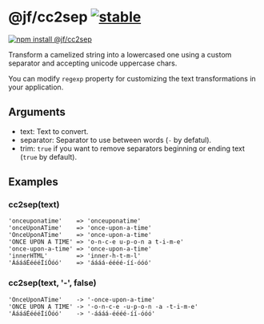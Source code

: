 # @jf/cc2sep [![stable](http://badges.github.io/stability-badges/dist/stable.svg)](http://github.com/badges/stability-badges)

[![npm install @jf/cc2sep](https://nodei.co/npm/@jf/cc2sep.png?compact=true)](https://npmjs.org/package/@jf/cc2sep/)

Transform a camelized string into a lowercased one using a custom separator and accepting unicode uppercase chars.

You can modify `regexp` property for customizing the text transformations in your application.

## Arguments

- text: Text to convert.
- separator: Separator to use between words (`-` by defatul).
- trim: `true` if you want to remove separators beginning or ending text (`true` by default).

## Examples

### cc2sep(text)

```
'onceuponatime'    => 'onceuponatime'
'onceUponATime'    => 'once-upon-a-time'
'OnceUponATime'    => 'once-upon-a-time'
'ONCE UPON A TIME' => 'o-n-c-e u-p-o-n a t-i-m-e'
'once-upon-a-time' => 'once-upon-a-time'
'innerHTML'        => 'inner-h-t-m-l'
'ÁáááÉéééÍíÓóó'    => 'áááá-éééé-íí-óóó'
```

### cc2sep(text, '-', false)

```
'OnceUponATime'    -> '-once-upon-a-time'
'ONCE UPON A TIME' -> '-o-n-c-e -u-p-o-n -a -t-i-m-e'
'ÁáááÉéééÍíÓóó'    -> '-áááá-éééé-íí-óóó'
```
